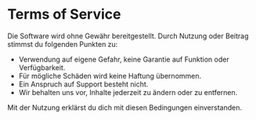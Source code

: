 # Terms of Service

Die Software wird ohne Gewähr bereitgestellt. Durch Nutzung oder Beitrag stimmst du folgenden Punkten zu:

- Verwendung auf eigene Gefahr, keine Garantie auf Funktion oder Verfügbarkeit.
- Für mögliche Schäden wird keine Haftung übernommen.
- Ein Anspruch auf Support besteht nicht.
- Wir behalten uns vor, Inhalte jederzeit zu ändern oder zu entfernen.

Mit der Nutzung erklärst du dich mit diesen Bedingungen einverstanden.
